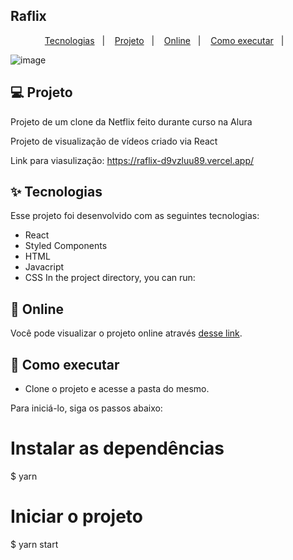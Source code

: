 ## Raflix

<p align="center">
  <a href="#-tecnologias">Tecnologias</a>&nbsp;&nbsp;&nbsp;|&nbsp;&nbsp;&nbsp;
  <a href="#-projeto">Projeto</a>&nbsp;&nbsp;&nbsp;|&nbsp;&nbsp;&nbsp;
  <a href="#-online">Online</a>&nbsp;&nbsp;&nbsp;|&nbsp;&nbsp;&nbsp;
  <a href="#-como-executar">Como executar</a>&nbsp;&nbsp;&nbsp;|&nbsp;&nbsp;&nbsp;

</p>

![image](https://user-images.githubusercontent.com/42773401/181855340-50980750-cbe3-4dae-9e66-0b9f4a21b0a2.png)


## 💻 Projeto

Projeto de um clone da Netflix feito durante curso na Alura

Projeto de visualização de vídeos criado via React

Link para viasulização: https://raflix-d9vzluu89.vercel.app/


## ✨ Tecnologias

Esse projeto foi desenvolvido com as seguintes tecnologias:

- React
- Styled Components
- HTML
- Javacript
- CSS
In the project directory, you can run:


## 🔖 Online

Você pode visualizar o projeto online através [desse link](https://raflix-puce.vercel.app/).

## 🚀 Como executar

- Clone o projeto e acesse a pasta do mesmo.
 
Para iniciá-lo, siga os passos abaixo:
# Instalar as dependências
$ yarn

# Iniciar o projeto
$ yarn start
